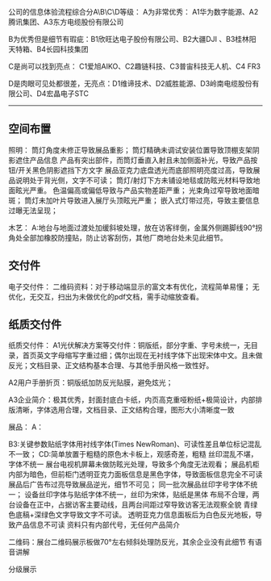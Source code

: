 公司的信息体验流程综合分A\B\C\D等级：
A为非常优秀：         A1华为数字能源、A2腾讯集团、A3东方电缆股份有限公司

B为优秀但是细节有瑕疵：B1欣旺达电子股份有限公司、B2大疆DJI 、B3桂林阳天特箱、B4长园科技集团

C是尚可以找到亮点：    C1爱旭AIKO、C2趣链科技、C3普宙科技无人机、C4 FR3

D是肉眼可见处都很差，无亮点：D1维谛技术、D2威胜能源、D3岭南电缆股份有限公司、D4宏晶电子STC

---
## 空间布置



照明：
筒灯角度未修正导致展品重影；
筒灯精确未调试安装位置导致顶棚支架阴影遮住产品信息
产品有突出部件，而筒灯垂直入射且未加侧面补光，导致产品按钮/开关黑色阴影遮挡下方文字
展品亚克力底盘透光而底部照明亮度过高，导致展品说明处于背光侧，文字不可读；
筒灯/射灯下方未铺设地毯或防眩光材料导致地面眩光严重。 
色温偏高或偏低导致与产品实物差距严重；
光束角过窄导致地面暗斑；
筒灯未加叶片导致进入展厅头顶眩光严重；
嵌入式灯带过亮，导致主要信息过曝无法呈现；


木艺：
A:地台与地面过渡处加缓斜坡处理，放在访客绊倒，金属外侧踢脚线90°拐角处全部加橡胶防撞贴，防止访客刮伤，其他厂商地台处未见此细节。

## 交付件

电子交付件：
二维码资料：对于移动端显示的富文本有优化，流程简单易懂；
无优化，无交互，扫出为未做优化的pdf文档，需手动缩放查看。 


## 纸质交付件

纸质交付件：
A1光伏解决方案等交付件：铜版纸，部分字重、字号未统一，无目录，首页英文字母缩写字重过细；偶尔出现在无衬线字体下出现宋体中文。且未做反光；文档目录、正文结构基本合理、与其他手册风格一致性好。

A2用户手册折页：铜版纸加防反光贴膜，避免炫光；

A3企业简介：极其优秀，封面封底白卡纸，内页高克重哑粉纸+极简设计，内部排版清晰，字体选用合理，文档目录、正文结构合理，图形大小清晰度一致



展品：
A：

B3:关键参数贴纸字体用衬线字体(Times NewRoman)、可读性差且单位标记混乱不一致；
CD:简单放置于粗糙的原色木卡板上，观感奇差，粗糙
丝印混乱不堪，字体不统一
展台电视机屏幕未做防眩光处理，导致多个角度无法观看；
展品机柜内部为暗色，但前柜门透明亚克力面板信息是黑色字体，导致面板信息完全不可读
展品后广告布过亮导致展品逆光，细节不可见；
同一批次展品丝印字号字体不统一；
设备丝印字体与贴纸字体不统一，丝印为宋体，贴纸是黑体
布局不合理，两台设备在正中，占据访客主要动线，且两台间距过窄导致访客无法观察全貌
青绿色底稿+深绿色文字导致文字不可读。
透明亚克力信息面板后为白色反光地板，导致产品信息不可读
资料只有内部代号，无任何产品简介





二维码：展台二维码展示板做70°左右倾斜处理防反光，其余企业没有此细节
有语音讲解



分级展示
